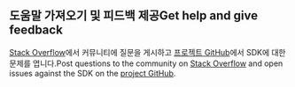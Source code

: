 ## <a name="get-help-and-give-feedback"></a><span data-ttu-id="a737d-101">도움말 가져오기 및 피드백 제공</span><span class="sxs-lookup"><span data-stu-id="a737d-101">Get help and give feedback</span></span>

<span data-ttu-id="a737d-102">[Stack Overflow](http://stackoverflow.com/questions/tagged/azure-sdk-.net)에서 커뮤니티에 질문을 게시하고 [프로젝트 GitHub](https://github.com/Azure/azure-sdk-for-net)에서 SDK에 대한 문제를 엽니다.</span><span class="sxs-lookup"><span data-stu-id="a737d-102">Post questions to the community on [Stack Overflow](http://stackoverflow.com/questions/tagged/azure-sdk-.net) and open issues against the SDK on the [project GitHub](https://github.com/Azure/azure-sdk-for-net).</span></span>